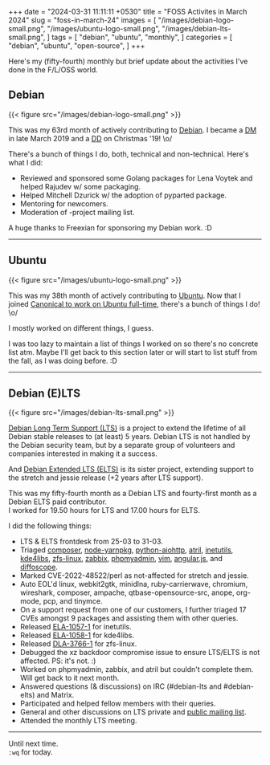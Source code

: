 +++
date = "2024-03-31 11:11:11 +0530"
title = "FOSS Activites in March 2024"
slug = "foss-in-march-24"
images = [
    "/images/debian-logo-small.png",
    "/images/ubuntu-logo-small.png",
    "/images/debian-lts-small.png",
]
tags = [
    "debian",
    "ubuntu",
    "monthly",
]
categories = [
    "debian",
    "ubuntu",
    "open-source",
]
+++

Here's my (fifty-fourth) monthly but brief update about the activities I've done in the F/L/OSS world.

## Debian
{{< figure src="/images/debian-logo-small.png" >}}

This was my 63rd month of actively contributing to [Debian](https://www.debian.org/).
I became a [DM](https://wiki.debian.org/DebianMaintainer) in late March 2019 and a [DD](https://wiki.debian.org/DebianDeveloper) on Christmas '19! \o/

There's a bunch of things I do, both, technical and non-technical. Here's what I did:

- Reviewed and sponsored some Golang packages for Lena Voytek and helped Rajudev w/ some packaging.
- Helped Mitchell Dzurick w/ the adoption of pyparted package.
- Mentoring for newcomers.
- Moderation of -project mailing list.

A huge thanks to Freexian for sponsoring my Debian work. :D

---

## Ubuntu
{{< figure src="/images/ubuntu-logo-small.png" >}}

This was my 38th month of actively contributing to [Ubuntu](https://ubuntu.com/about).
Now that I joined [Canonical to work on Ubuntu full-time](https://utkarsh2102.org/posts/hello-canonical/), there's a bunch of things I do! \o/

I mostly worked on different things, I guess.

I was too lazy to maintain a list of things I worked on so there's
no concrete list atm. Maybe I'll get back to this section later or
will start to list stuff from the fall, as I was doing before. :D

---

## Debian (E)LTS
{{< figure src="/images/debian-lts-small.png" >}}

[Debian Long Term Support (LTS)](https://www.freexian.com/en/services/debian-lts.html) is a project to extend the lifetime of all Debian stable releases to (at least) 5 years. Debian LTS is not handled by the Debian security team, but by a separate group of volunteers and companies interested in making it a success.  

And [Debian Extended LTS (ELTS)](https://deb.freexian.com/extended-lts) is its sister project, extending support to the stretch and jessie release (+2 years after LTS support).

This was my fifty-fourth month as a Debian LTS and fourty-first month as a Debian ELTS paid contributor.  
I worked for 19.50 hours for LTS and 17.00 hours for ELTS.

I did the following things:

- LTS & ELTS frontdesk from 25-03 to 31-03.
- Triaged [composer](https://tracker.debian.org/pkg/composer),
[node-yarnpkg](https://tracker.debian.org/pkg/node-yarnpkg),
[python-aiohttp](https://tracker.debian.org/pkg/python-aiohttp),
[atril](https://tracker.debian.org/pkg/atril),
[inetutils](https://tracker.debian.org/pkg/inetutils),
[kde4libs](https://tracker.debian.org/pkg/kde4libs),
[zfs-linux](https://tracker.debian.org/pkg/zfs-linux),
[zabbix](https://tracker.debian.org/pkg/zabbix),
[phpmyadmin](https://tracker.debian.org/pkg/phpmyadmin),
[vim](https://tracker.debian.org/pkg/vim),
[angular.js](https://tracker.debian.org/pkg/angular.js), and
[diffoscope](https://tracker.debian.org/pkg/diffoscope).
- Marked CVE-2022-48522/perl as not-affected for stretch and jessie.
- Auto EOL'd linux, webkit2gtk, minidlna, ruby-carrierwave, chromium, wireshark, composer, ampache, qtbase-opensource-src, anope, org-mode, pcp, and tinymce.
- On a support request from one of our customers, I further triaged 17 CVEs amongst 9 packages and assisting them with other queries.
- Released [ELA-1057-1](https://www.freexian.com/lts/extended/updates/ela-1057-1-inetutils/) for inetutils.
- Released [ELA-1058-1](https://www.freexian.com/lts/extended/updates/ela-1058-1-kde4libs/) for kde4libs.
- Released [DLA-3766-1](https://lists.debian.org/debian-lts-announce/2024/03/msg00019.html) for zfs-linux.
- Debugged the xz backdoor compromise issue to ensure LTS/ELTS is not affected. PS: it's not. :)
- Worked on phpmyadmin, zabbix, and atril but couldn't complete them. Will get back to it next month.
- Answered questions (& discussions) on IRC (#debian-lts and #debian-elts) and Matrix.
- Participated and helped fellow members with their queries.
- General and other discussions on LTS private and [public mailing list](https://lists.debian.org/debian-lts/2024/03/threads.html).
- Attended the monthly LTS meeting.

---

Until next time.  
`:wq` for today.
